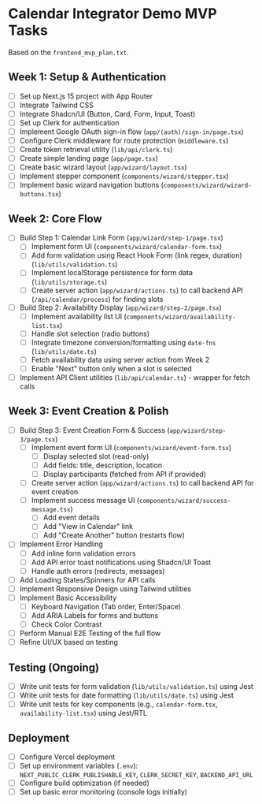 # Calendar Integrator Demo MVP Tasks

Based on the `frontend_mvp_plan.txt`.

## Week 1: Setup & Authentication

- [ ] Set up Next.js 15 project with App Router
- [ ] Integrate Tailwind CSS
- [ ] Integrate Shadcn/UI (Button, Card, Form, Input, Toast)
- [ ] Set up Clerk for authentication
- [ ] Implement Google OAuth sign-in flow (`app/(auth)/sign-in/page.tsx`)
- [ ] Configure Clerk middleware for route protection (`middleware.ts`)
- [ ] Create token retrieval utility (`lib/api/clerk.ts`)
- [ ] Create simple landing page (`app/page.tsx`)
- [ ] Create basic wizard layout (`app/wizard/layout.tsx`)
- [ ] Implement stepper component (`components/wizard/stepper.tsx`)
- [ ] Implement basic wizard navigation buttons (`components/wizard/wizard-buttons.tsx`)

## Week 2: Core Flow

- [ ] Build Step 1: Calendar Link Form (`app/wizard/step-1/page.tsx`)
    - [ ] Implement form UI (`components/wizard/calendar-form.tsx`)
    - [ ] Add form validation using React Hook Form (link regex, duration) (`lib/utils/validation.ts`)
    - [ ] Implement localStorage persistence for form data (`lib/utils/storage.ts`)
    - [ ] Create server action (`app/wizard/actions.ts`) to call backend API (`/api/calendar/process`) for finding slots
- [ ] Build Step 2: Availability Display (`app/wizard/step-2/page.tsx`)
    - [ ] Implement availability list UI (`components/wizard/availability-list.tsx`)
    - [ ] Handle slot selection (radio buttons)
    - [ ] Integrate timezone conversion/formatting using `date-fns` (`lib/utils/date.ts`)
    - [ ] Fetch availability data using server action from Week 2
    - [ ] Enable "Next" button only when a slot is selected
- [ ] Implement API Client utilities (`lib/api/calendar.ts`) - wrapper for fetch calls

## Week 3: Event Creation & Polish

- [ ] Build Step 3: Event Creation Form & Success (`app/wizard/step-3/page.tsx`)
    - [ ] Implement event form UI (`components/wizard/event-form.tsx`)
        - [ ] Display selected slot (read-only)
        - [ ] Add fields: title, description, location
        - [ ] Display participants (fetched from API if provided)
    - [ ] Create server action (`app/wizard/actions.ts`) to call backend API for event creation
    - [ ] Implement success message UI (`components/wizard/success-message.tsx`)
        - [ ] Add event details
        - [ ] Add "View in Calendar" link
        - [ ] Add "Create Another" button (restarts flow)
- [ ] Implement Error Handling
    - [ ] Add inline form validation errors
    - [ ] Add API error toast notifications using Shadcn/UI Toast
    - [ ] Handle auth errors (redirects, messages)
- [ ] Add Loading States/Spinners for API calls
- [ ] Implement Responsive Design using Tailwind utilities
- [ ] Implement Basic Accessibility
    - [ ] Keyboard Navigation (Tab order, Enter/Space)
    - [ ] Add ARIA Labels for forms and buttons
    - [ ] Check Color Contrast
- [ ] Perform Manual E2E Testing of the full flow
- [ ] Refine UI/UX based on testing

## Testing (Ongoing)

- [ ] Write unit tests for form validation (`lib/utils/validation.ts`) using Jest
- [ ] Write unit tests for date formatting (`lib/utils/date.ts`) using Jest
- [ ] Write unit tests for key components (e.g., `calendar-form.tsx`, `availability-list.tsx`) using Jest/RTL

## Deployment

- [ ] Configure Vercel deployment
- [ ] Set up environment variables (`.env`): `NEXT_PUBLIC_CLERK_PUBLISHABLE_KEY`, `CLERK_SECRET_KEY`, `BACKEND_API_URL`
- [ ] Configure build optimization (if needed)
- [ ] Set up basic error monitoring (console logs initially) 